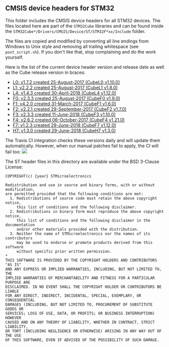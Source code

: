 ## CMSIS device headers for STM32

This folder includes the CMSIS device headers for all STM32 devices.
The files located here are part of the `STM32Cube` libraries and can be found inside the `STM32Cube*/Drivers/CMSIS/Device/ST/STM32F*xx/Include` folder.  

The files are copied and modified by converting all line endings from Windows to Unix style and removing all trailing whitespace (see `post_script.sh`). If you don't like that, stop complaining and do the work yourself.

Here is the list of the current device header version and release date as well as the Cube release version in braces:

- [L0: v1.7.2 created 25-August-2017 (CubeL0 v1.10.0)](http://www.st.com/en/embedded-software/stm32cubel0.html)
- [L1: v2.2.2 created 25-August-2017 (CubeL1 v1.8.0)](http://www.st.com/en/embedded-software/stm32cubel1.html)
- [L4: v1.4.3 created 30-April-2018 (CubeL4 v1.12.0)](http://www.st.com/en/embedded-software/stm32cubel4.html)
- [F0: v2.3.3 created 25-August-2017 (CubeF0 v1.9.0)](http://www.st.com/en/embedded-software/stm32cubef0.html)
- [F1: v4.2.0 created 31-March-2017 (CubeF1 v1.6.0)](http://www.st.com/en/embedded-software/stm32cubef1.html)
- [F2: v2.2.1 created 29-September-2017 (CubeF2 v1.7.0)](http://www.st.com/en/embedded-software/stm32cubef2.html)
- [F3: v2.3.3 created 11-June-2018 (CubeF3 v1.10.0)](http://www.st.com/en/embedded-software/stm32cubef3.html)
- [F4: v2.6.2 created 06-October-2017 (CubeF4 v1.21.0)](http://www.st.com/en/embedded-software/stm32cubef4.html)
- [F7: v1.2.3 created 29-June-2018 (CubeF7 v1.12.0)](http://www.st.com/en/embedded-software/stm32cubef7.html)
- [H7: v1.3.0 created 29-June-2018 (CubeH7 v1.3.0)](http://www.st.com/en/embedded-software/stm32cubeh7.html)

The Travis CI integration checks these versions daily and will update them automatically.
However, when our manual patches fail to apply, the CI will fail too: [![](https://travis-ci.org/modm-io/cmsis-header-stm32.svg?branch=master)](https://travis-ci.org/modm-io/cmsis-header-stm32)

The ST header files in this directory are available under the BSD 3-Clause License:
```
COPYRIGHT(c) {year} STMicroelectronics

Redistribution and use in source and binary forms, with or without modification,
are permitted provided that the following conditions are met:
  1. Redistributions of source code must retain the above copyright notice,
     this list of conditions and the following disclaimer.
  2. Redistributions in binary form must reproduce the above copyright notice,
     this list of conditions and the following disclaimer in the documentation
     and/or other materials provided with the distribution.
  3. Neither the name of STMicroelectronics nor the names of its contributors
     may be used to endorse or promote products derived from this software
     without specific prior written permission.
*
THIS SOFTWARE IS PROVIDED BY THE COPYRIGHT HOLDERS AND CONTRIBUTORS "AS IS"
AND ANY EXPRESS OR IMPLIED WARRANTIES, INCLUDING, BUT NOT LIMITED TO, THE
IMPLIED WARRANTIES OF MERCHANTABILITY AND FITNESS FOR A PARTICULAR PURPOSE ARE
DISCLAIMED. IN NO EVENT SHALL THE COPYRIGHT HOLDER OR CONTRIBUTORS BE LIABLE
FOR ANY DIRECT, INDIRECT, INCIDENTAL, SPECIAL, EXEMPLARY, OR CONSEQUENTIAL
DAMAGES (INCLUDING, BUT NOT LIMITED TO, PROCUREMENT OF SUBSTITUTE GOODS OR
SERVICES; LOSS OF USE, DATA, OR PROFITS; OR BUSINESS INTERRUPTION) HOWEVER
CAUSED AND ON ANY THEORY OF LIABILITY, WHETHER IN CONTRACT, STRICT LIABILITY,
OR TORT (INCLUDING NEGLIGENCE OR OTHERWISE) ARISING IN ANY WAY OUT OF THE USE
OF THIS SOFTWARE, EVEN IF ADVISED OF THE POSSIBILITY OF SUCH DAMAGE.
```
